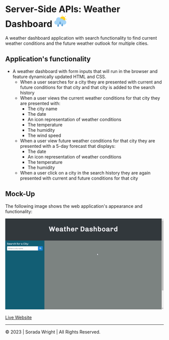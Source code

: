 # Server-Side APIs: Weather Dashboard <img src="assets/Images/cloudy.png" width="40px">


A weather dashboard application with search functionality to find current weather conditions and the future weather outlook for multiple cities.

## Application's functionality

* A weather dashboard with form inputs that will run in the browser and feature dynamically updated HTML and CSS.
  * When a user searches for a city they are presented with current and future conditions for that city and that city is added to the search history
  * When a user views the current weather conditions for that city they are presented with:
    * The city name
    * The date
    * An icon representation of weather conditions
    * The temperature
    * The humidity
    * The wind speed
  * When a user view future weather conditions for that city they are presented with a 5-day forecast that displays:
    * The date
    * An icon representation of weather conditions
    * The temperature
    * The humidity
  * When a user click on a city in the search history they are again presented with current and future conditions for that city

## Mock-Up

The following image shows the web application's appearance and functionality:

![The weather app includes a search option, a list of cities, and a five-day forecast and current weather conditions for London.](assets/Images/Weather-Dashboard.gif)


[Live Website](https://soradaw.github.io/Weather-Dashboard/)

---

© 2023 | Sorada Wright | All Rights Reserved.
